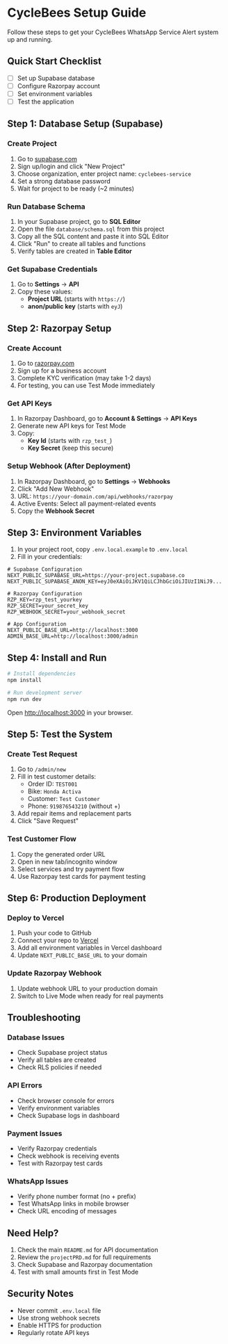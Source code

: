 # CycleBees Setup Guide

Follow these steps to get your CycleBees WhatsApp Service Alert system up and running.

## Quick Start Checklist

- [ ] Set up Supabase database
- [ ] Configure Razorpay account
- [ ] Set environment variables
- [ ] Test the application

## Step 1: Database Setup (Supabase)

### Create Project
1. Go to [supabase.com](https://supabase.com)
2. Sign up/login and click "New Project"
3. Choose organization, enter project name: `cyclebees-service`
4. Set a strong database password
5. Wait for project to be ready (~2 minutes)

### Run Database Schema
1. In your Supabase project, go to **SQL Editor**
2. Open the file `database/schema.sql` from this project
3. Copy all the SQL content and paste it into SQL Editor
4. Click "Run" to create all tables and functions
5. Verify tables are created in **Table Editor**

### Get Supabase Credentials
1. Go to **Settings** → **API**
2. Copy these values:
   - **Project URL** (starts with `https://`)
   - **anon/public key** (starts with `eyJ`)

## Step 2: Razorpay Setup

### Create Account
1. Go to [razorpay.com](https://razorpay.com)
2. Sign up for a business account
3. Complete KYC verification (may take 1-2 days)
4. For testing, you can use Test Mode immediately

### Get API Keys
1. In Razorpay Dashboard, go to **Account & Settings** → **API Keys**
2. Generate new API keys for Test Mode
3. Copy:
   - **Key Id** (starts with `rzp_test_`)
   - **Key Secret** (keep this secure)

### Setup Webhook (After Deployment)
1. In Razorpay Dashboard, go to **Settings** → **Webhooks**
2. Click "Add New Webhook"
3. URL: `https://your-domain.com/api/webhooks/razorpay`
4. Active Events: Select all payment-related events
5. Copy the **Webhook Secret**

## Step 3: Environment Variables

1. In your project root, copy `.env.local.example` to `.env.local`
2. Fill in your credentials:

```env
# Supabase Configuration
NEXT_PUBLIC_SUPABASE_URL=https://your-project.supabase.co
NEXT_PUBLIC_SUPABASE_ANON_KEY=eyJ0eXAiOiJKV1QiLCJhbGciOiJIUzI1NiJ9...

# Razorpay Configuration  
RZP_KEY=rzp_test_yourkey
RZP_SECRET=your_secret_key
RZP_WEBHOOK_SECRET=your_webhook_secret

# App Configuration
NEXT_PUBLIC_BASE_URL=http://localhost:3000
ADMIN_BASE_URL=http://localhost:3000/admin
```

## Step 4: Install and Run

```bash
# Install dependencies
npm install

# Run development server
npm run dev
```

Open [http://localhost:3000](http://localhost:3000) in your browser.

## Step 5: Test the System

### Create Test Request
1. Go to `/admin/new`
2. Fill in test customer details:
   - Order ID: `TEST001`
   - Bike: `Honda Activa`
   - Customer: `Test Customer`
   - Phone: `919876543210` (without +)
3. Add repair items and replacement parts
4. Click "Save Request"

### Test Customer Flow
1. Copy the generated order URL
2. Open in new tab/incognito window
3. Select services and try payment flow
4. Use Razorpay test cards for payment testing

## Step 6: Production Deployment

### Deploy to Vercel
1. Push your code to GitHub
2. Connect your repo to [Vercel](https://vercel.com)
3. Add all environment variables in Vercel dashboard
4. Update `NEXT_PUBLIC_BASE_URL` to your domain

### Update Razorpay Webhook
1. Update webhook URL to your production domain
2. Switch to Live Mode when ready for real payments

## Troubleshooting

### Database Issues
- Check Supabase project status
- Verify all tables are created
- Check RLS policies if needed

### API Errors
- Check browser console for errors
- Verify environment variables
- Check Supabase logs in dashboard

### Payment Issues
- Verify Razorpay credentials
- Check webhook is receiving events
- Test with Razorpay test cards

### WhatsApp Issues
- Verify phone number format (no + prefix)
- Test WhatsApp links in mobile browser
- Check URL encoding of messages

## Need Help?

1. Check the main `README.md` for API documentation
2. Review the `projectPRD.md` for full requirements
3. Check Supabase and Razorpay documentation
4. Test with small amounts first in Test Mode

## Security Notes

- Never commit `.env.local` file
- Use strong webhook secrets
- Enable HTTPS for production
- Regularly rotate API keys